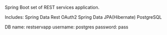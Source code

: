 Spring Boot 
set of REST services application.

Includes:
Spring Data Rest
OAuth2 
Spring Data JPA(Hibernate)
PostgreSQL


DB name: restservapp
username: postgres
password: pass

